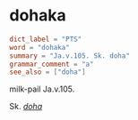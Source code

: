 # dohaka

``` toml
dict_label = "PTS"
word = "dohaka"
summary = "Ja.v.105. Sk. doha"
grammar_comment = "a"
see_also = ["doha"]
```

milk\-pail Ja.v.105.

Sk. *[doha](doha.md)*

